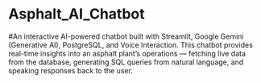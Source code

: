 # Asphalt_AI_Chatbot
#An interactive AI-powered chatbot built with Streamlit, Google Gemini (Generative AI), PostgreSQL, and Voice Interaction.
This chatbot provides real-time insights into an asphalt plant’s operations — fetching live data from the database, generating SQL queries from natural language, and speaking responses back to the user.
